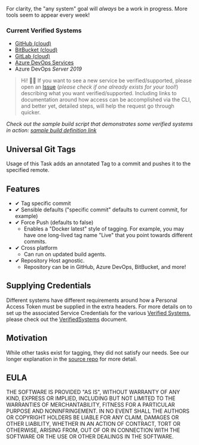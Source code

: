 For clarity, the "any system" goal will *always* be a work in progress. More tools seem to appear every week!

### Current Verified Systems

* [GitHub (cloud)][build]
* [BitBucket (cloud)][build]
* [GitLab (cloud)][build]
* [Azure DevOps Services][build]
* Azure DevOps *Server 2019*

> Hi! 👋🏻 If you want to see a new service be verified/supported, please open an [Issue](https://github.com/cloudpups/universal-git-tags/issues) (*please check if one already exists for your tool!*) describing what you want verified/supported. Including links to documentation around how access can be accomplished via the CLI, and better yet, detailed steps, will help the request go through quicker.

*Check out the sample build script that demonstrates some verified systems in action: [sample build definition link](https://github.com/cloudpups/universal-git-tags/blob/main/pipelines/example-pipeline.yml)*

## Universal Git Tags

Usage of this Task adds an annotated Tag to a commit and pushes it to the specified remote.

## Features

* ✔ Tag specific commit
* ✔ Sensible defaults ("specific commit" defaults to current commit, for example)
* ✔ Force Push (defaults to false)
   * Enables a "Docker latest" style of tagging. For example, you may have one long-lived tag name "Live" that you point towards different commits.
* ✔ Cross platform
   * Can run on updated build agents.
* ✔ Repository Host agnostic. 
   * Repository can be in GitHub, Azure DevOps, BitBucket, and more!

## Supplying Credentials

Different systems have different requirements around how a Personal Access Token must be supplied in the extra headers. For more details on to set up the associated Service Credentials for the various [Verified Systems](#current-verified-systems), please check out the [VerifiedSystems](https://github.com/cloudpups/universal-git-tags/blob/main/docs/VerifiedSystems.md) document.

## Motivation

While other tasks exist for tagging, they did not satisfy our needs. See our longer explanation in the [source repo](https://github.com/cloudpups/universal-git-tags#motivation) for more detail.

## EULA

THE SOFTWARE IS PROVIDED "AS IS", WITHOUT WARRANTY OF ANY KIND, EXPRESS
OR IMPLIED, INCLUDING BUT NOT LIMITED TO THE WARRANTIES OF
MERCHANTABILITY, FITNESS FOR A PARTICULAR PURPOSE AND NONINFRINGEMENT.
IN NO EVENT SHALL THE AUTHORS OR COPYRIGHT HOLDERS BE LIABLE FOR ANY CLAIM,
DAMAGES OR OTHER LIABILITY, WHETHER IN AN ACTION OF CONTRACT, TORT
OR OTHERWISE, ARISING FROM, OUT OF OR IN CONNECTION WITH THE SOFTWARE
OR THE USE OR OTHER DEALINGS IN THE SOFTWARE.

[build]: https://dev.azure.com/JoshuaTheMiller/PublicExamples/_build?definitionId=6&_a=summary